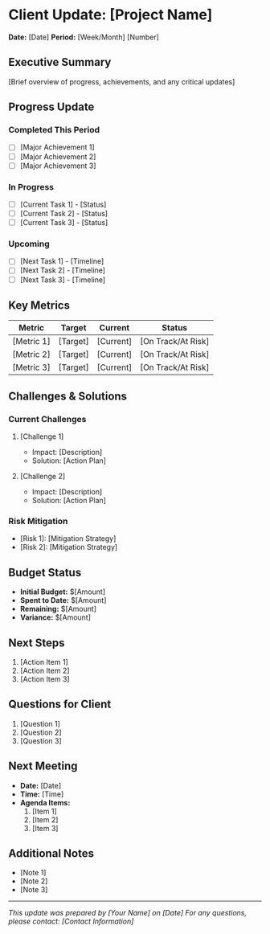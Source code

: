 # Client Update: [Project Name]
**Date:** [Date]
**Period:** [Week/Month] [Number]

## Executive Summary
[Brief overview of progress, achievements, and any critical updates]

## Progress Update

### Completed This Period
- [ ] [Major Achievement 1]
- [ ] [Major Achievement 2]
- [ ] [Major Achievement 3]

### In Progress
- [ ] [Current Task 1] - [Status]
- [ ] [Current Task 2] - [Status]
- [ ] [Current Task 3] - [Status]

### Upcoming
- [ ] [Next Task 1] - [Timeline]
- [ ] [Next Task 2] - [Timeline]
- [ ] [Next Task 3] - [Timeline]

## Key Metrics
| Metric | Target | Current | Status |
|--------|--------|---------|--------|
| [Metric 1] | [Target] | [Current] | [On Track/At Risk] |
| [Metric 2] | [Target] | [Current] | [On Track/At Risk] |
| [Metric 3] | [Target] | [Current] | [On Track/At Risk] |

## Challenges & Solutions
### Current Challenges
1. [Challenge 1]
   - Impact: [Description]
   - Solution: [Action Plan]

2. [Challenge 2]
   - Impact: [Description]
   - Solution: [Action Plan]

### Risk Mitigation
- [Risk 1]: [Mitigation Strategy]
- [Risk 2]: [Mitigation Strategy]

## Budget Status
- **Initial Budget:** $[Amount]
- **Spent to Date:** $[Amount]
- **Remaining:** $[Amount]
- **Variance:** $[Amount]

## Next Steps
1. [Action Item 1]
2. [Action Item 2]
3. [Action Item 3]

## Questions for Client
1. [Question 1]
2. [Question 2]
3. [Question 3]

## Next Meeting
- **Date:** [Date]
- **Time:** [Time]
- **Agenda Items:**
  1. [Item 1]
  2. [Item 2]
  3. [Item 3]

## Additional Notes
- [Note 1]
- [Note 2]
- [Note 3]

---
*This update was prepared by [Your Name] on [Date]*
*For any questions, please contact: [Contact Information]* 